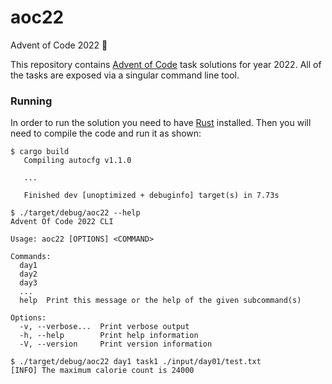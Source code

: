 # aoc22
Advent of Code 2022 🎄

This repository contains [Advent of Code](https://adventofcode.com) task solutions for year 2022. All of the tasks are exposed via a singular command line tool.

### Running

In order to run the solution you need to have [Rust](https://www.rust-lang.org) installed. Then you will need to compile the code and run it as shown:

```
$ cargo build
   Compiling autocfg v1.1.0
   
   ...

   Finished dev [unoptimized + debuginfo] target(s) in 7.73s

$ ./target/debug/aoc22 --help
Advent Of Code 2022 CLI

Usage: aoc22 [OPTIONS] <COMMAND>

Commands:
  day1
  day2
  day3
  ...
  help  Print this message or the help of the given subcommand(s)

Options:
  -v, --verbose...  Print verbose output
  -h, --help        Print help information
  -V, --version     Print version information

$ ./target/debug/aoc22 day1 task1 ./input/day01/test.txt
[INFO] The maximum calorie count is 24000
```
